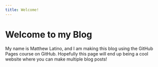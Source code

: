 ```yaml
---
title: Welcome!
---
```

# Welcome to my Blog
My name is Matthew Latino, and I am making this blog using the GitHub Pages course on GitHub. Hopefully this page will end up being a cool website where you can make multiple blog posts!
